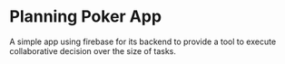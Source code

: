 Planning Poker App
===================

A simple app using firebase for its backend to provide a tool to execute collaborative decision over the size of tasks.
